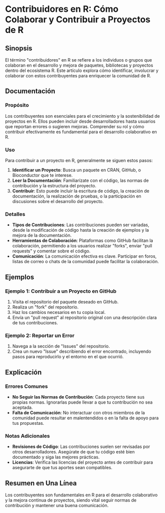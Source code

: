 <!--
Meta Description: # Contribuidores en R: Cómo Colaborar y Contribuir a Proyectos de R ## Sinopsis El término "contribuidores" en R se refiere a los individuos o grupos ...
Meta Keywords: para, que, del, proyecto, contribuir
-->

# Contribuidores en R: Cómo Colaborar y Contribuir a Proyectos de R

## Sinopsis
El término "contribuidores" en R se refiere a los individuos o grupos que colaboran en el desarrollo y mejora de paquetes, bibliotecas y proyectos dentro del ecosistema R. Este artículo explora cómo identificar, involucrar y colaborar con estos contribuyentes para enriquecer la comunidad de R.

## Documentación
### Propósito
Los contribuyentes son esenciales para el crecimiento y la sostenibilidad de proyectos en R. Ellos pueden incluir desde desarrolladores hasta usuarios que reportan errores o sugieren mejoras. Comprender su rol y cómo contribuir efectivamente es fundamental para el desarrollo colaborativo en R.

### Uso
Para contribuir a un proyecto en R, generalmente se siguen estos pasos:
1. **Identificar un Proyecto**: Busca un paquete en CRAN, GitHub, o Bioconductor que te interese.
2. **Leer la Documentación**: Familiarízate con el código, las normas de contribución y la estructura del proyecto.
3. **Contribuir**: Esto puede incluir la escritura de código, la creación de documentación, la realización de pruebas, o la participación en discusiones sobre el desarrollo del proyecto.

### Detalles
- **Tipos de Contribuciones**: Las contribuciones pueden ser variadas, desde la modificación de código hasta la creación de ejemplos y la mejora de la documentación.
- **Herramientas de Colaboración**: Plataformas como GitHub facilitan la colaboración, permitiendo a los usuarios realizar "forks", enviar "pull requests" y comentar sobre el código.
- **Comunicación**: La comunicación efectiva es clave. Participar en foros, listas de correo o chats de la comunidad puede facilitar la colaboración.

## Ejemplos
### Ejemplo 1: Contribuir a un Proyecto en GitHub
1. Visita el repositorio del paquete deseado en GitHub.
2. Realiza un "fork" del repositorio.
3. Haz los cambios necesarios en tu copia local.
4. Envía un "pull request" al repositorio original con una descripción clara de tus contribuciones.

### Ejemplo 2: Reportar un Error
1. Navega a la sección de "Issues" del repositorio.
2. Crea un nuevo "Issue" describiendo el error encontrado, incluyendo pasos para reproducirlo y el entorno en el que ocurrió.

## Explicación
### Errores Comunes
- **No Seguir las Normas de Contribución**: Cada proyecto tiene sus propias normas. Ignorarlas puede llevar a que tu contribución no sea aceptada.
- **Falta de Comunicación**: No interactuar con otros miembros de la comunidad puede resultar en malentendidos o en la falta de apoyo para tus propuestas.

### Notas Adicionales
- **Revisiones de Código**: Las contribuciones suelen ser revisadas por otros desarrolladores. Asegúrate de que tu código esté bien documentado y siga las mejores prácticas.
- **Licencias**: Verifica las licencias del proyecto antes de contribuir para asegurarte de que tus aportes sean compatibles.

## Resumen en Una Línea
Los contribuyentes son fundamentales en R para el desarrollo colaborativo y la mejora continua de proyectos, siendo vital seguir normas de contribución y mantener una buena comunicación.